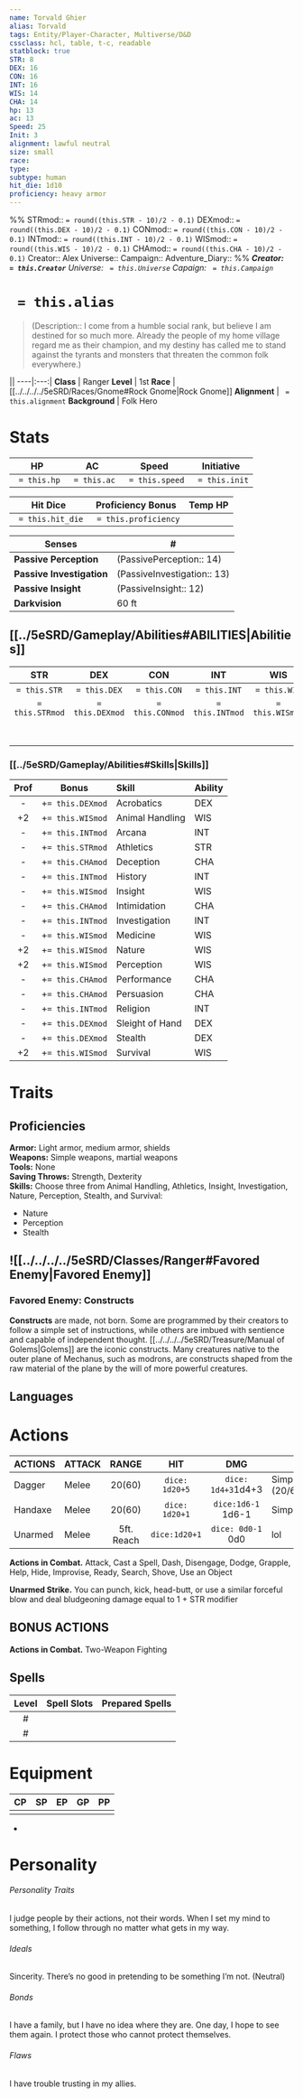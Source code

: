 ```yaml
---
name: Torvald Ghier
alias: Torvald
tags: Entity/Player-Character, Multiverse/D&D
cssclass: hcl, table, t-c, readable
statblock: true
STR: 8
DEX: 16
CON: 16
INT: 16
WIS: 14
CHA: 14
hp: 13
ac: 13
Speed: 25
Init: 3
alignment: lawful neutral
size: small
race: 
type: 
subtype: human
hit_die: 1d10
proficiency: heavy armor
---
```


%%
STRmod:: `= round((this.STR - 10)/2 - 0.1)`
DEXmod:: `= round((this.DEX - 10)/2 - 0.1)`
CONmod:: `= round((this.CON - 10)/2 - 0.1)`
INTmod:: `= round((this.INT - 10)/2 - 0.1)`
WISmod:: `= round((this.WIS - 10)/2 - 0.1)`
CHAmod:: `= round((this.CHA - 10)/2 - 0.1)`
Creator:: Alex
Universe:: 
Campaign:: 
Adventure_Diary:: 
%%
<i>**Creator: ` = this.Creator`**
Universe: ` = this.Universe`
Capaign: ` = this.Campaign`</i>

# ` = this.alias` 
> (Description:: I come from a humble social rank, but believe I am destined for so much more. Already the people of my home village regard me as their champion, and my destiny has called me to stand against the tyrants and monsters that threaten the common folk everywhere.)

||
----|:---:|
**Class** | Ranger
**Level** | 1st
**Race** | [[../../../../5eSRD/Races/Gnome#Rock Gnome\|Rock Gnome]]
**Alignment** | ` = this.alignment`
**Background** | Folk Hero


<div style="page-break-after: always;"></div>

# Stats
|      HP      |      AC      |      Speed      |   Initiative   |
|:------------:|:------------:|:---------------:|:--------------:|
| ` = this.hp` | ` = this.ac` | ` = this.speed` | ` = this.init` |

Hit Dice | Proficiency Bonus | Temp HP | 
:---:|:---:|:---:|
|` = this.hit_die`|` = this.proficiency`|

| Senses                    | \#                          |
| ------------------------- | --------------------------- |
| **Passive Perception**    | (PassivePerception:: 14)    |
| **Passive Investigation** | (PassiveInvestigation:: 13) |
| **Passive Insight**       | (PassiveInsight:: 12)       |
| **Darkvision**            | 60 ft                       |

## [[../5eSRD/Gameplay/Abilities#ABILITIES|Abilities]]
STR | DEX | CON | INT | WIS | CHA ||
:---:|:----:|:----:|:---:|:---:|:---:|---|
`= this.STR`|`= this.DEX`|`= this.CON`|`= this.INT`|`= this.WIS`|`= this.CHA`| **Stats** |
`= this.STRmod`|`= this.DEXmod`|`= this.CONmod`|`= this.INTmod`|`= this.WISmod`|`= this.CHAmod`| **Modifier** |
|  |  |  |  |  |  | **Saving Throw** |


<div style="page-break-after: always;"></div>

### [[../5eSRD/Gameplay/Abilities#Skills|Skills]]
Prof| Bonus | Skill | Ability |
:--:|:--:|:--|:--
-|+`= this.DEXmod`| Acrobatics | DEX |
+2 |+`= this.WISmod`| Animal Handling | WIS |
-|+`= this.INTmod`| Arcana | INT |
-|+`= this.STRmod`| Athletics | STR |
-|+`= this.CHAmod`| Deception | CHA |
-|+`= this.INTmod`| History | INT |
-|+`= this.WISmod`| Insight | WIS |
-|+`= this.CHAmod`| Intimidation | CHA |
-|+`= this.INTmod`| Investigation | INT |
-|+`= this.WISmod`| Medicine | WIS |
+2 |+`= this.WISmod`| Nature | WIS |
+2 |+`= this.WISmod`| Perception | WIS |
-|+`= this.CHAmod`| Performance | CHA |
-|+`= this.CHAmod`| Persuasion | CHA |
-|+`= this.INTmod`| Religion | INT |
-|+`= this.DEXmod`| Sleight of Hand | DEX |
-|+`= this.DEXmod`| Stealth | DEX |
+2 |+`= this.WISmod`| Survival | WIS |

<div style="page-break-after: always;"></div>

# Traits

## Proficiencies
**Armor:** Light armor, medium armor, shields  
**Weapons:** Simple weapons, martial weapons  
**Tools:** None  
**Saving Throws:** Strength, Dexterity  
**Skills:** Choose three from Animal Handling, Athletics, Insight, Investigation, Nature, Perception, Stealth, and Survival:
- Nature 
- Perception
- Stealth


## ![[../../../../5eSRD/Classes/Ranger#Favored Enemy|Favored Enemy]]

### Favored Enemy: Constructs
**Constructs** are made, not born. Some are programmed by their creators to follow a simple set of instructions, while others are imbued with sentience and capable of independent thought. [[../../../../5eSRD/Treasure/Manual of Golems|Golems]] are the iconic constructs. Many creatures native to the outer plane of Mechanus, such as modrons, are constructs shaped from the raw material of the plane by the will of more powerful creatures.
## Languages


<div style="page-break-after: always;"></div>

# Actions

| ACTIONS | ATTACK | RANGE      | HIT            | DMG                | NOTES                                         |
| :------ | ------ | :--------: | :------------: | :----------------: | --------------------------------------------- |
| Dagger  | Melee  | 20(60)     | `dice: 1d20+5` | `dice: 1d4+3`1d4+3 | Simple, Finesse, Light, Thrown, Range (20/60) |
| Handaxe | Melee  | 20(60)     | `dice: 1d20+1` | `dice:1d6-1` 1d6-1 | Simple, Light, Thrown, Range (20/60)          |
| Unarmed | Melee  | 5ft. Reach | `dice:1d20+1`  | `dice: 0d0-1` 0d0  | lol                                           |

**Actions in Combat.** Attack, Cast a Spell, Dash, Disengage, Dodge, Grapple, Help, Hide, Improvise, Ready, Search, Shove, Use an Object

**Unarmed Strike.** You can punch, kick, head-butt, or use a similar forceful blow and deal bludgeoning damage equal to 1 + STR modifier

## BONUS ACTIONS
**Actions in Combat.** Two-Weapon Fighting

<div style="page-break-after: always;"></div>

## Spells
Level |Spell Slots | Prepared Spells |
:---:|:---:|:---:|
\# |||
\# |||
 
 

# Equipment
CP | SP | EP | GP | PP |
:---:|:---:|:---:|:---:|:---:|
|||||

- 

<div style="page-break-after: always;"></div>

# Personality
###### Personality Traits
I judge people by their actions, not their words. When I set my mind to something, I follow through no matter what gets in my way.
###### Ideals
Sincerity. There’s no good in pretending to be something I’m not. (Neutral)
###### Bonds
I have a family, but I have no idea where they are. One day, I hope to see them again. I protect those who cannot protect themselves.
###### Flaws
I have trouble trusting in my allies.